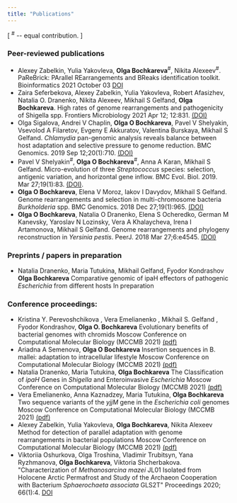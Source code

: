 ```yaml
---
title: "Publications"
---
```


[ <sup>#</sup> -- equal contribution. ]

### Peer-reviewed publications

- Alexey Zabelkin, Yulia Yakovleva, **Olga Bochkareva**<sup>#</sup>, Nikita Alexeev<sup>#</sup>. PaReBrick: PArallel REarrangements and BReaks identification toolkit. Bioinformatics 2021 October 03 [DOI](https://doi.org/10.1093/bioinformatics/btab691)
- Zaira Seferbekova, Alexey Zabelkin, Yulia Yakovleva, Robert Afasizhev, Natalia O. Dranenko, Nikita Alexeev, Mikhail S Gelfand, **Olga Bochkareva**. High rates of genome rearrangements and pathogenicity of Shigella spp. Frontiers Microbiology 2021 Apr 12; 12:831. [(DOI)](https://doi.org/10.3389/fmicb.2021.628622)
- Olga Sigalova, Andrei V Chaplin, **Olga O Bochkareva**, Pavel V Shelyakin, Vsevolod A Filaretov, Evgeny E Akkuratov, Valentina Burskaya, Mikhail S Gelfand. _Chlamydia_ pan-genomic analysis reveals balance between host adaptation and selective pressure to genome reduction. BMC Genomics. 2019 Sep 12;20(1):710. [(DOI)](https://doi.org/10.1186/s12864-019-6059-5)
- Pavel V Shelyakin<sup>#</sup>, **Olga O Bochkareva**<sup>#</sup>, Anna A Karan, Mikhail S Gelfand. Micro-evolution of three _Streptococcus_ species: selection, antigenic variation, and horizontal gene inflow. BMC Evol. Biol. 2019. Mar 27;19(1):83. [(DOI)](https://doi.org/10.1186/s12862-019-1403-6).
- **Olga O Bochkareva**, Elena V Moroz, Iakov I Davydov, Mikhail S Gelfand. Genome rearrangements and selection in multi-chromosome bacteria _Burkholderia_ spp. BMC Genomics. 2018 Dec 27;19(1):965. [(DOI)](https://doi.org/10.1186/s12864-018-5245-1)
- **Olga O Bochkareva**, Natalia O Dranenko, Elena S Ocheredko, German M Kanevsky, Yaroslav N Lozinsky, Vera A Khalaycheva, Irena I Artamonova, Mikhail S Gelfand. Genome rearrangements and phylogeny reconstruction in _Yersinia pestis_. PeerJ. 2018 Mar 27;6:e4545. [(DOI)](https://doi.org/10.7717/peerj.4545)

### Preprints / papers in preparation

- Natalia Dranenko, Maria Tutukina, Mikhail Gelfand, Fyodor Kondrashov **Olga Bochkareva** Comparative genomic of ipaH effectors of pathogenic _Escherichia_ from different hosts In preparation

### Conference proceedings:

- Kristina Y. Perevoshchikova , Vera Emelianenko , Mikhail S. Gelfand , Fyodor Kondrashov, **Olga O. Bochkareva** Evolutionary benefits of bacterial genomes with chromids Moscow Conference on Computational Molecular Biology (MCCMB 2021) [(pdf)](http://mccmb.belozersky.msu.ru/2021/thesis/abstracts/93_MCCMB_2021.pdf)
- Ariadna A Semenova, **Olga O Bochkareva** Insertion sequences in B. mallei: adaptation to intracellular lifestyle Moscow Conference on Computational Molecular Biology (MCCMB 2021) [(pdf)](http://mccmb.belozersky.msu.ru/2021/thesis/abstracts/193_MCCMB_2021.pdf)
- Natalia Dranenko, Maria Tutukina, **Olga Bochkareva** The Classification of _ipaH_ Genes in _Shigella_ and Enteroinvasive _Escherichia_ Moscow Conference on Computational Molecular Biology (MCCMB 2021) [(pdf)](http://mccmb.belozersky.msu.ru/2021/thesis/abstracts/108_MCCMB_2021.pdf)
- Vera Emelianenko, Anna Kaznadzey, Maria Tutukina, **Olga Bochkareva** Two sequence variants of the _yjjM_ gene in the _Escherichia coli_ genomes Moscow Conference on Computational Molecular Biology (MCCMB 2021) [(pdf)](http://mccmb.belozersky.msu.ru/2021/thesis/abstracts/206_MCCMB_2021.pdf)
- Alexey Zabelkin, Yulia Yakovleva, **Olga Bochkareva**, Nikita Alexeev Method for detection of parallel adaptation with genome rearrangements in bacterial populations Moscow Conference on Computational Molecular Biology (MCCMB 2021) [(pdf)](http://mccmb.belozersky.msu.ru/2021/thesis/abstracts/39_MCCMB_2021.pdf)
- Viktoriia Oshurkova, Olga Troshina, Vladimir Trubitsyn, Yana Ryzhmanova, **Olga Bochkareva**, Viktoria Shcherbakova. "Characterization of _Methanosarcina mazei_ JL01 Isolated from Holocene Arctic Permafrost and Study of the Archaeon Cooperation with Bacterium _Sphaerochaeta associata_ GLS2T" Proceedings 2020; 66(1):4. [DOI](ttps://doi.org/10.3390/proceedings2020066004)
